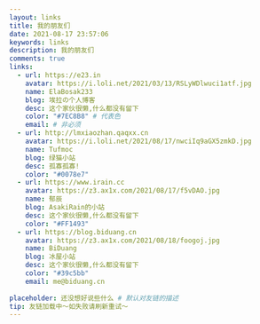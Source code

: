 ```yaml
---
layout: links
title: 我的朋友们
date: 2021-08-17 23:57:06
keywords: links
description: 我的朋友们
comments: true
links:
  - url: https://e23.in
    avatar: https://i.loli.net/2021/03/13/RSLyWDlwuci1atf.jpg
    name: ElaBosak233
    blog: 埃拉の个人博客
    desc: 这个家伙很懒,什么都没有留下
    color: "#7EC8B8" # 代表色
    email: # 非必须
  - url: http://lmxiaozhan.qaqxx.cn
    avatar: https://i.loli.net/2021/08/17/nwciIq9aGX5zmkD.jpg
    name: Tufmoc
    blog: 绿猫小站
    desc: 孤寡孤寡!
    color: "#0078e7"
  - url: https://www.irain.cc
    avatar: https://z3.ax1x.com/2021/08/17/f5vDAO.jpg
    name: 郁辰
    blog: AsakiRain的小站
    desc: 这个家伙很懒,什么都没有留下
    color: "#FF1493"
  - url: https://blog.biduang.cn
    avatar: https://z3.ax1x.com/2021/08/18/foogoj.jpg
    name: BiDuang
    blog: 冰屋小站
    desc: 这个家伙很懒,什么都没有留下
    color: "#39c5bb"
    email: me@biduang.cn
    
placeholder: 还没想好说些什么 # 默认对友链的描述
tip: 友链加载中～如失败请刷新重试～
---
```

